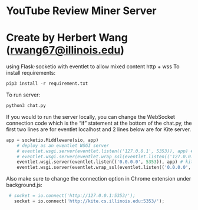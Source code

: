 # YouTube Review Miner Server
# Create by Herbert Wang (rwang67@illinois.edu)
using Flask-socketio with eventlet to allow mixed content http + wss
To install requirements:
```python
pip3 install -r requirement.txt
```
To run server: 
```python
python3 chat.py
```
If you would to run the server locally, you can change the WebSocket connection code which is the “if” statement at the bottom of the chat.py, the first two lines are for eventlet localhost and 2 lines below are for Kite server.  
```python
app = socketio.Middleware(sio, app)
    # deploy as an eventlet WSGI server
    # eventlet.wsgi.server(eventlet.listen(('127.0.0.1', 5353)), app) # Localhost
    # eventlet.wsgi.server(eventlet.wrap_ssl(eventlet.listen(('127.0.0.1', 5353)), certfile='cert.crt',keyfile='private.key',server_side=True), app) # Localhost
    eventlet.wsgi.server(eventlet.listen(('0.0.0.0', 5353)), app) # kite Server
    eventlet.wsgi.server(eventlet.wrap_ssl(eventlet.listen(('0.0.0.0', 5353)), certfile='cert.crt',keyfile='private.key',server_side=True), app) # Kite Server
```
Also make sure to change the connection option in Chrome extension under background.js: 
```python
 # socket = io.connect('http://127.0.0.1:5353/');
   socket = io.connect('http://kite.cs.illinois.edu:5353/');
```